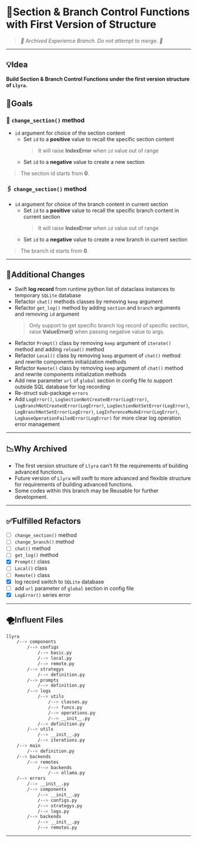 # 🧪Section & Branch Control Functions with First Version of Structure
> _🚨 Archived Experience Branch. Do not attempt to merge. 🚨_

---

## 💡Idea

**Build Section & Branch Control Functions under the first version structure of `Llyra`.**

## 🎯Goals

### 🔗 `change_section()` method
- `id` argument for choice of the section content
    - Set `id` to a **positive** value to recall the specific section content
        > It will raise **IndexError** when `id` value out of range
    - Set `id` to a **negative** value to create a new section  

> The section id starts from **0**.

### 🖇️ `change_section()` method
- `id` argument for choice of the branch content in current section
    - Set `id` to a **positive** value to recall the specific branch content in current section
        > It will raise **IndexError** when `id` value out of range
    - Set `id` to a **negative** value to create a new branch in current section
    
> The branch id starts from **0**.  

---

## 📌Additional Changes
- Swift **log record** from runtime python list of dataclass instances to temporary `SQLite` database
- Refactor `chat()` methods  classes by removing `keep` argument 
- Refactor `get_log()` method by adding `section` and `branch` arguments and removing `id` argument
   > Only support to get specific branch log record of specific section, raise **ValueError()** when passing negative value to args.
- Refactor `Prompt()` class by removing `keep` argument of `iterate()` method and adding `reload()` method
- Refactor `Local()` class by removing `keep` argument of `chat()` method and rewrite components initialization methods
- Refactor `Remote()` class by removing `keep` argument of `chat()` method and rewrite components initialization methods 
- Add new parameter `url` of `global` section in config file to support outside SQL database for log recording
- Re-struct sub-package `errors`
- Add `LogError()`, `LogSectionNotCreatedError(LogError)`, `LogBranchNotCreatedError(LogError)`, `LogSectionNotSetError(LogError)`, `LogBranchNotSetError(LogError)`, `LogInferenceModeError(LogError)`, `LogbaseOperationFailedError(LogError)` for more clear log operation error management

---

## 📉Why Archived

- The first version structure of `Llyra` can't fit the requirements of building advanced functions.
- Future version of `Llyra` will swift to more advanced and flexible structure for requirements of building advanced functions.
- Some codes within this branch may be Reusable for further development.

---

## ✅Fulfilled Refactors

- [ ] `change_section()` method
- [ ] `change_branch()` method
- [ ] `chat()` method
- [ ] `get_log()` method
- [x] `Prompt()` class
- [ ] `Local()` class
- [ ] `Remote()` class
- [x] log record switch to `SQLite` database
- [ ] add `url` parameter of `global` section in config file
- [x] `LogError()` series error

---

## 🌪️Influent Files

```bash
llyra
    /--> components
        /--> configs
            /--> basic.py
            /--> local.py
            /--> remote.py
        /--> strategys
            /--> definition.py
        /--> prompts
            /--> definition.py
        /--> logs
            /--> utils
                /--> classes.py
                /--> funcs.py
                /--> operations.py
                /--> __init__.py
            /--> definition.py
        /--> utils
            /--> __init__.py
            /--> iterations.py
    /--> main
        /--> definition.py
    /--> backends
        /--> remotes
            /--> backends
                /--> ollama.py
    /--> errors
        /--> __init__.py
        /--> components
            /--> __init__.py
            /--> configs.py
            /--> strategys.py
            /--> logs.py
        /--> backends
            /--> __init__.py
            /--> remotes.py
```

---
